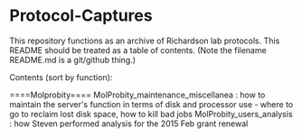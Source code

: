 # Protocol-Captures
This repository functions as an archive of Richardson lab protocols.  This README should be treated as a table of contents.  (Note the filename README.md is a git/github thing.)

Contents (sort by function):


====Molprobity====
MolProbity_maintenance_miscellanea : how to maintain the server's function in terms of disk and processor use - where to go to reclaim lost disk space, how to kill bad jobs
MolProbity_users_analysis : how Steven performed analysis for the 2015 Feb grant renewal

